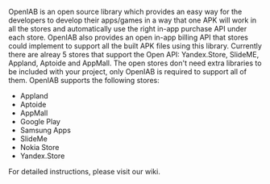 OpenIAB is an open source library which provides an easy way for the developers to develop their apps/games in a way that one APK will work in all the stores and automatically use the right in-app purchase API under each store. OpenIAB also provides an open in-app billing API that stores could implement to support all the built APK files using this library. Currently there are alreay 5 stores that support the Open API: Yandex.Store, SlideME, Appland, Aptoide and AppMall. The open stores don't need extra libraries to be included with your project, only OpenIAB is required to support all of them. 
OpenIAB supports the following stores:
*  Appland
*  Aptoide
*  AppMall
*  Google Play
*  Samsung Apps
*  SlideMe
*  Nokia Store
*  Yandex.Store

For detailed instructions, please visit our wiki. 
